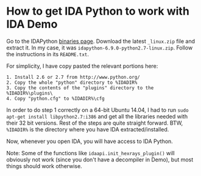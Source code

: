 How to get IDA Python to work with IDA Demo
===========================================

Go to the IDAPython [binaries page](https://github.com/idapython/bin).
Download the latest `_linux.zip` file and extract it. In my case, it was `idapython-6.9.0-python2.7-linux.zip`.
Follow the instructions in its `README.txt`. 

For simplicity, I have copy pasted the relevant portions here:

```
1. Install 2.6 or 2.7 from http://www.python.org/
2. Copy the whole "python" directory to %IDADIR%
3. Copy the contents of the "plugins" directory to the %IDADIR%\plugins\
4. Copy "python.cfg" to %IDADIR%\cfg
```

In order to do step 1 correctly on a 64-bit Ubuntu 14.04, I had to run `sudo apt-get install libpython2.7:i386` and get all the libraries needed with their 32 bit versions.
Rest of the steps are quite straight forward.
BTW, `%IDADIR%` is the directory where you have IDA extracted/installed.

Now, whenever you open IDA, you will have access to IDA Python.

Note: Some of the functions like `idaapi.init_hexrays_plugin()` will obviously not work (since you don't have a decompiler in Demo), but most things should work otherwise.
